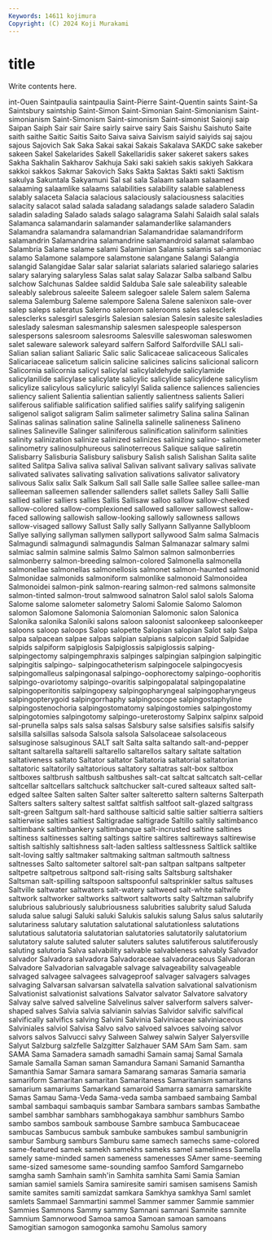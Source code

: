 ```yaml
---
Keywords: 14611 kojimura
Copyright: (C) 2024 Koji Murakami
---
```


# title

Write contents here.



int-Ouen Saintpaulia saintpaulia Saint-Pierre Saint-Quentin saints Saint-Sa Saintsbury saintship Saint-Simon
Saint-Simonian Saint-Simonianism Saint-simonianism Saint-Simonism Saint-simonism Saint-simonist Saionji saip Saipan Saiph
Sair sair Saire sairly sairve sairy Sais Saishu Saishuto Saite
saith saithe Saitic Saitis Saito Saiva saiva Saivism saiyid saiyids
saj sajou sajous Sajovich Sak Saka Sakai sakai Sakais Sakalava
SAKDC sake sakeber sakeen Sakel Sakelarides Sakell Sakellaridis saker sakeret
sakers sakes Sakha Sakhalin Sakharov Sakhuja Saki saki sakieh sakis
sakiyeh Sakkara sakkoi sakkos Sakmar Sakovich Saks Sakta Saktas Sakti
sakti Saktism sakulya Sakuntala Sakyamuni Sal sal sala Salaam salaam
salaamed salaaming salaamlike salaams salabilities salability salable salableness salably salaceta
Salacia salacious salaciously salaciousness salacities salacity salacot salad salada saladang
saladangs salade saladero Saladin saladin salading Salado salads salago salagrama
Salahi Salaidh salal salals Salamanca salamandarin salamander salamanderlike salamanders Salamandra
salamandra salamandrian Salamandridae salamandriform salamandrin Salamandrina salamandrine salamandroid salamat salambao
Salambria Salame salame salami Salaminian Salamis salamis sal-ammoniac salamo Salamone
salampore salamstone salangane Salangi Salangia salangid Salangidae Salar salar salariat
salariats salaried salariego salaries salary salarying salaryless Salas salat salay
Salazar Salba salband Salbu salchow Salchunas Saldee saldid Salduba Sale
sale saleability saleable saleably salebrous saleeite Saleem salegoer salele Salem
salem Salema salema Salemburg Saleme salempore Salena Salene salenixon sale-over
salep saleps saleratus Salerno saleroom salerooms sales salesclerk salesclerks salesgirl
salesgirls Salesian salesian Salesin salesite salesladies saleslady salesman salesmanship salesmen
salespeople salesperson salespersons salesroom salesrooms Salesville saleswoman saleswomen salet saleware
salework saleyard salfern Salford Salfordville SALI sali- Salian salian saliant
Saliaric Salic salic Salicaceae salicaceous Salicales Salicariaceae salicetum salicin salicine
salicines salicins salicional salicorn Salicornia salicornia salicyl salicylal salicylaldehyde salicylamide
salicylanilide salicylase salicylate salicylic salicylide salicylidene salicylism salicylize salicylous salicyluric
salicylyl Salida salience saliences saliencies saliency salient Salientia salientian saliently
salientness salients Salieri saliferous salifiable salification salified salifies salify salifying
saligenin saligenol saligot saligram Salim salimeter salimetry Salina salina Salinan
Salinas salinas salination saline Salinella salinelle salineness Salineno salines Salineville
Salinger saliniferous salinification saliniform salinities salinity salinization salinize salinized salinizes
salinizing salino- salinometer salinometry salinosulphureous salinoterreous Salique salique saliretin Salisbarry
Salisburia Salisbury salisbury Salish salish Salishan Salita salite salited Salitpa
Saliva saliva salival Salivan salivant salivary salivas salivate salivated salivates
salivating salivation salivations salivator salivatory salivous Salix salix Salk Salkum
Sall sall Salle salle Sallee sallee sallee-man salleeman salleemen sallender
sallenders sallet sallets Salley Salli Sallie sallied sallier salliers sallies
Sallis Sallisaw salloo sallow sallow-cheeked sallow-colored sallow-complexioned sallowed sallower sallowest
sallow-faced sallowing sallowish sallow-looking sallowly sallowness sallows sallow-visaged sallowy Sallust
Sally sally Sallyann Sallyanne Sallybloom Sallye sallying sallyman sallymen sallyport
sallywood Salm salma Salmacis Salmagundi salmagundi salmagundis Salman Salmanazar salmary
salmi salmiac salmin salmine salmis Salmo Salmon salmon salmonberries salmonberry
salmon-breeding salmon-colored Salmonella salmonella salmonellae salmonellas salmonellosis salmonet salmon-haunted salmonid
Salmonidae salmonids salmoniform salmonlike salmonoid Salmonoidea Salmonoidei salmon-pink salmon-rearing salmon-red
salmons salmonsite salmon-tinted salmon-trout salmwood salnatron Salol salol salols Saloma
Salome salome salometer salometry Salomi Salomie Salomo Salomon salomon Salomone
Salomonia Salomonian Salomonic salon Salonica Salonika salonika Saloniki salons saloon
saloonist saloonkeep saloonkeeper saloons saloop saloops Salop salopette Salopian salopian
Salot salp Salpa salpa salpacean salpae salpas salpian salpians salpicon
salpid Salpidae salpids salpiform salpiglosis Salpiglossis salpiglossis salping- salpingectomy salpingemphraxis
salpinges salpingian salpingion salpingitic salpingitis salpingo- salpingocatheterism salpingocele salpingocyesis salpingomalleus
salpingonasal salpingo-oophorectomy salpingo-oophoritis salpingo-ovariotomy salpingo-ovaritis salpingopalatal salpingopalatine salpingoperitonitis salpingopexy salpingopharyngeal
salpingopharyngeus salpingopterygoid salpingorrhaphy salpingoscope salpingostaphyline salpingostenochoria salpingostomatomy salpingostomies salpingostomy salpingotomies
salpingotomy salpingo-ureterostomy Salpinx salpinx salpoid sal-prunella salps sals salsa salsas
Salsbury salse salsifies salsifis salsify salsilla salsillas salsoda Salsola salsola
Salsolaceae salsolaceous salsuginose salsuginous SALT salt Salta salta saltando salt-and-pepper
saltant saltarella saltarelli saltarello saltarellos saltary saltate saltation saltativeness saltato
Saltator saltator Saltatoria saltatorial saltatorian saltatoric saltatorily saltatorious saltatory saltatras
salt-box saltbox saltboxes saltbrush saltbush saltbushes salt-cat saltcat saltcatch salt-cellar
saltcellar saltcellars saltchuck saltchucker salt-cured salteaux salted salt-edged saltee Salten
salten Salter salter salteretto saltern salterns Salterpath Salters salters saltery
saltest saltfat saltfish saltfoot salt-glazed saltgrass salt-green Saltgum salt-hard salthouse
salticid saltie saltier saltierra saltiers saltierwise salties saltiest Saltigradae saltigrade
Saltillo saltily saltimbanco saltimbank saltimbankery saltimbanque salt-incrusted saltine saltines saltiness
saltinesses salting saltings saltire saltires saltireways saltirewise saltish saltishly saltishness
salt-laden saltless saltlessness Saltlick saltlike salt-loving saltly saltmaker saltmaking saltman
saltmouth saltness saltnesses Salto saltometer saltorel salt-pan saltpan saltpans saltpeter
saltpetre saltpetrous saltpond salt-rising salts Saltsburg saltshaker Saltsman salt-spilling saltspoon
saltspoonful saltsprinkler saltus saltuses Saltville saltwater saltwaters salt-watery saltweed salt-white
saltwife saltwork saltworker saltworks saltwort saltworts salty Saltzman salubrify salubrious
salubriously salubriousness salubrities salubrity salud Saluda saluda salue salugi Saluki
saluki Salukis salukis salung Salus salus salutarily salutariness salutary salutation
salutational salutationless salutations salutatious salutatoria salutatorian salutatories salutatorily salutatorium salutatory
salute saluted saluter saluters salutes salutiferous salutiferously saluting salutoria Salva
salvability salvable salvableness salvably Salvador salvador Salvadora salvadora Salvadoraceae salvadoraceous
Salvadoran Salvadore Salvadorian salvagable salvage salvageability salvageable salvaged salvagee salvagees
salvageproof salvager salvagers salvages salvaging Salvarsan salvarsan salvatella salvation salvational
salvationism Salvationist salvationist salvations Salvator salvator Salvatore salvatory Salvay salve
salved salveline Salvelinus salver salverform salvers salver-shaped salves Salvia salvia
salvianin salvias Salvidor salvific salvifical salvifically salvifics salving Salvini Salvinia
Salviniaceae salviniaceous Salviniales salviol Salvisa Salvo salvo salvoed salvoes salvoing
salvor salvors salvos Salvucci salvy Salween Salwey salwin Salyer Salyersville
Salyut Salzburg salzfelle Salzgitter Salzhauer SAM SAm Sam Sam. sam
SAMA Sama Samadera samadh samadhi Samain samaj Samal Samala Samale
Samalla Saman saman Samandura Samani Samanid Samantha Samanthia Samar Samara
samara Samarang samaras Samaria samaria samariform Samaritan samaritan Samaritaness Samaritanism
samaritans samarium samariums Samarkand samaroid Samarra samarra samarskite Samas Samau
Sama-Veda Sama-veda samba sambaed sambaing Sambal sambal sambaqui sambaquis sambar
Sambara sambars sambas Sambathe sambel sambhar sambhars sambhogakaya sambhur sambhurs
Sambo sambo sambos sambouk sambouse Sambre sambuca Sambucaceae sambucas Sambucus
sambuk sambuke sambukes sambul sambunigrin sambur Samburg samburs Samburu same
samech samechs same-colored same-featured samek samekh samekhs sameks samel sameliness
Samella samely same-minded samen sameness samenesses SAmer same-seeming same-sized samesome
same-sounding samfoo Samford Samgarnebo samgha samh Samhain samh'in Samhita samhita
Sami Samia Samian samian samiel samiels Samira samiresite samiri samisen
samisens Samish samite samites samiti samizdat samkara Samkhya samkhya Saml
samlet samlets Sammael Sammartini sammel Sammer sammer Sammie sammier Sammies
Sammons Sammy sammy Samnani samnani Samnite samnite Samnium Samnorwood Samoa
samoa Samoan samoan samoans Samogitian samogon samogonka samohu Samolus samory
